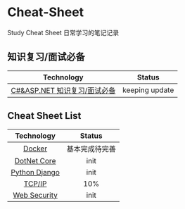 # Cheat-Sheet
Study Cheat Sheet 日常学习的笔记记录

## 知识复习/面试必备
|Technology|Status|
|:--:|:--:|
| [C#&ASP.NET 知识复习/面试必备](/Csharp_Dotnet)  | keeping update|

## Cheat Sheet List

|Technology|Status|
|:--:|:--:|
|[Docker](/docker)|基本完成待完善|
|[DotNet Core](/dot_Net_Core)|init|
|[Python Django](/Django)|init|
|[TCP/IP](/tcp_ip)|10%|
| [Web Security](/web_security)|init|
